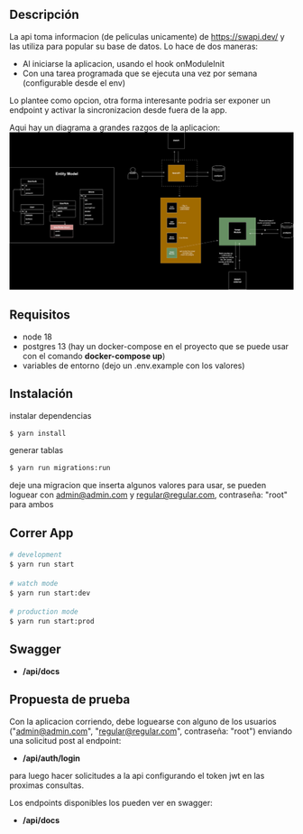 ## Descripción

La api toma informacion (de peliculas unicamente) de https://swapi.dev/ y las utiliza para popular su base de datos.
Lo hace de dos maneras:

- Al iniciarse la aplicacion, usando el hook onModuleInit
- Con una tarea programada que se ejecuta una vez por semana (configurable desde el env)

Lo plantee como opcion, otra forma interesante podria ser exponer un endpoint y activar la sincronizacion desde fuera de la app.

Aqui hay un diagrama a grandes razgos de la aplicacion:
![Diagram](./docs/diagrams/sw-diagram.drawio.svg)

## Requisitos

- node 18
- postgres 13 (hay un docker-compose en el proyecto que se puede usar con el comando **docker-compose up**)
- variables de entorno (dejo un .env.example con los valores)

## Instalación

instalar dependencias

```bash
$ yarn install
```

generar tablas

```bash
$ yarn run migrations:run
```

deje una migracion que inserta algunos valores para usar, se pueden loguear con admin@admin.com y regular@regular.com, contraseña: "root" para ambos

## Correr App

```bash
# development
$ yarn run start

# watch mode
$ yarn run start:dev

# production mode
$ yarn run start:prod
```

## Swagger

- **/api/docs**

## Propuesta de prueba

Con la aplicacion corriendo, debe loguearse con alguno de los usuarios ("admin@admin.com", "regular@regular.com", contraseña: "root") enviando una solicitud post al endpoint:

- **/api/auth/login**

para luego hacer solicitudes a la api configurando el token jwt en las proximas consultas.

Los endpoints disponibles los pueden ver en swagger:

- **/api/docs**
